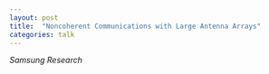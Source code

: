 ```yaml
---
layout: post
title:  "Noncoherent Communications with Large Antenna Arrays"
categories: talk
---
```

_Samsung Research_

<!--more-->

